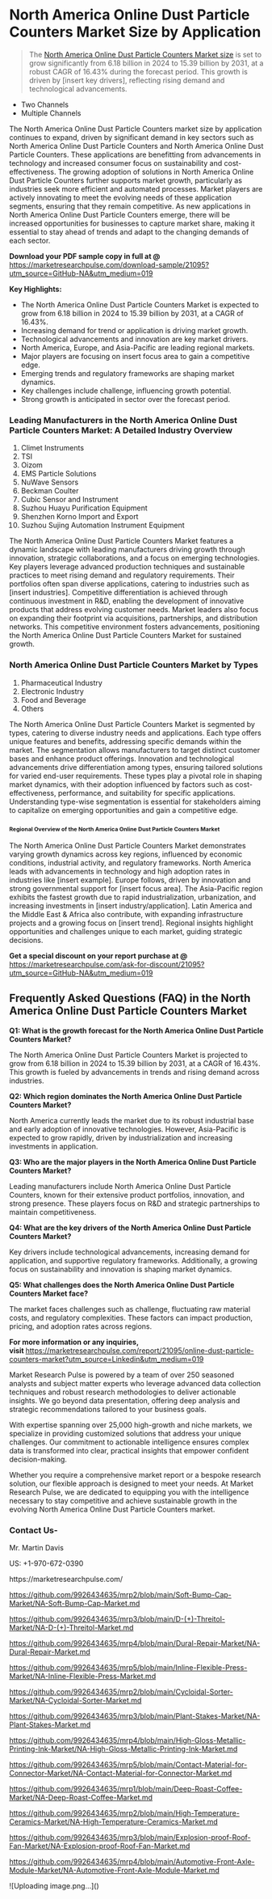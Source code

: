 <h1>North America Online Dust Particle Counters Market&nbsp;Size by Application</h1><blockquote><p>The <a href="https://marketresearchpulse.com/download-sample/21095?utm_source=GitHub-NA&amp;utm_medium=019">North America Online Dust Particle Counters Market size</a> is set to grow significantly from 6.18 billion in 2024 to 15.39 billion by 2031, at a robust CAGR of 16.43% during the forecast period. This growth is driven by [insert key drivers], reflecting rising demand and technological advancements.</p></blockquote><ul><li>Two Channels<li> Multiple Channels</li></ul><p>The North America Online Dust Particle Counters market size by application continues to expand, driven by significant demand in key sectors such as North America Online Dust Particle Counters and North America Online Dust Particle Counters. These applications are benefitting from advancements in technology and increased consumer focus on sustainability and cost-effectiveness. The growing adoption of solutions in North America Online Dust Particle Counters further supports market growth, particularly as industries seek more efficient and automated processes. Market players are actively innovating to meet the evolving needs of these application segments, ensuring that they remain competitive. As new applications in North America Online Dust Particle Counters emerge, there will be increased opportunities for businesses to capture market share, making it essential to stay ahead of trends and adapt to the changing demands of each sector.</p><p><strong>Download your PDF sample copy in full at @ </strong><a href="https://marketresearchpulse.com/download-sample/21095?utm_source=GitHub-NA&amp;utm_medium=019">https://marketresearchpulse.com/download-sample/21095?utm_source=GitHub-NA&amp;utm_medium=019</a></p><p><strong>Key Highlights: </strong></p><ul><li>The North America Online Dust Particle Counters Market is expected to grow from 6.18 billion in 2024 to 15.39 billion by 2031, at a CAGR of 16.43%.</li><li>Increasing demand for trend or application is driving market growth.</li><li>Technological advancements and innovation are key market drivers.</li><li>North America, Europe, and Asia-Pacific are leading regional markets.</li><li>Major players are focusing on insert focus area to gain a competitive edge.</li><li>Emerging trends and regulatory frameworks are shaping market dynamics.</li><li>Key challenges include challenge, influencing growth potential.</li><li>Strong growth is anticipated in sector over the forecast period.</li></ul><h3>Leading Manufacturers in the North America Online Dust Particle Counters Market: A Detailed Industry Overview</h3><ol><li>Climet Instruments</li><li>TSI</li><li>Oizom</li><li>EMS Particle Solutions</li><li>NuWave Sensors</li><li>Beckman Coulter</li><li>Cubic Sensor and Instrument</li><li>Suzhou Huayu Purification Equipment</li><li>Shenzhen Korno Import and Export</li><li>Suzhou Sujing Automation Instrument Equipment</li></ol><div class="flex max-w-full flex-col flex-grow"><div class="min-h-8 text-message flex w-full flex-col items-end gap-2 whitespace-normal break-words [.text-message+&amp;]:mt-5" dir="auto" data-message-author-role="assistant" data-message-id="fd8432e4-4910-450d-b182-61b7bfb0a01f" data-message-model-slug="gpt-4o"><div class="flex w-full flex-col gap-1 empty:hidden first:pt-[3px]"><div class="markdown prose w-full break-words dark:prose-invert light"><p>The North America Online Dust Particle Counters Market features a dynamic landscape with leading manufacturers driving growth through innovation, strategic collaborations, and a focus on emerging technologies. Key players leverage advanced production techniques and sustainable practices to meet rising demand and regulatory requirements. Their portfolios often span diverse applications, catering to industries such as [insert industries]. Competitive differentiation is achieved through continuous investment in R&amp;D, enabling the development of innovative products that address evolving customer needs. Market leaders also focus on expanding their footprint via acquisitions, partnerships, and distribution networks. This competitive environment fosters advancements, positioning the North America Online Dust Particle Counters Market for sustained growth.</p></div></div></div></div><h3>North America Online Dust Particle Counters Market by Types</h3><ol><li>Pharmaceutical Industry<li> Electronic Industry<li> Food and Beverage<li> Others</li></ol><div class="flex max-w-full flex-col flex-grow"><div class="min-h-8 text-message flex w-full flex-col items-end gap-2 whitespace-normal break-words [.text-message+&amp;]:mt-5" dir="auto" data-message-author-role="assistant" data-message-id="084470be-0bb7-4664-bddf-5156b4f41249" data-message-model-slug="gpt-4o-mini"><div class="flex w-full flex-col gap-1 empty:hidden first:pt-[3px]"><div class="markdown prose w-full break-words dark:prose-invert light"><p>The North America Online Dust Particle Counters Market is segmented by types, catering to diverse industry needs and applications. Each type offers unique features and benefits, addressing specific demands within the market. The segmentation allows manufacturers to target distinct customer bases and enhance product offerings. Innovation and technological advancements drive differentiation among types, ensuring tailored solutions for varied end-user requirements. These types play a pivotal role in shaping market dynamics, with their adoption influenced by factors such as cost-effectiveness, performance, and suitability for specific applications. Understanding type-wise segmentation is essential for stakeholders aiming to capitalize on emerging opportunities and gain a competitive edge.</p></div></div></div></div><h3><span style="font-size: 11px;">Regional Overview of the North America Online Dust Particle Counters Market</span></h3><div class="flex max-w-full flex-col flex-grow"><div class="min-h-8 text-message flex w-full flex-col items-end gap-2 whitespace-normal break-words [.text-message+&amp;]:mt-5" dir="auto" data-message-author-role="assistant" data-message-id="e9038762-ce64-4e30-91c9-9bd413514231" data-message-model-slug="gpt-4o-mini"><div class="flex w-full flex-col gap-1 empty:hidden first:pt-[3px]"><div class="markdown prose w-full break-words dark:prose-invert light"><p>The North America Online Dust Particle Counters Market demonstrates varying growth dynamics across key regions, influenced by economic conditions, industrial activity, and regulatory frameworks. North America leads with advancements in technology and high adoption rates in industries like [insert example]. Europe follows, driven by innovation and strong governmental support for [insert focus area]. The Asia-Pacific region exhibits the fastest growth due to rapid industrialization, urbanization, and increasing investments in [insert industry/application]. Latin America and the Middle East &amp; Africa also contribute, with expanding infrastructure projects and a growing focus on [insert trend]. Regional insights highlight opportunities and challenges unique to each market, guiding strategic decisions.</p></div></div></div></div><p><strong>Get a special discount on your report purchase at @ </strong><a href="https://marketresearchpulse.com/ask-for-discount/21095?utm_source=GitHub-NA&amp;utm_medium=019">https://marketresearchpulse.com/ask-for-discount/21095?utm_source=GitHub-NA&amp;utm_medium=019</a></p><h2>Frequently Asked Questions (FAQ) in the North America Online Dust Particle Counters Market</h2><p><strong>Q1: What is the growth forecast for the North America Online Dust Particle Counters Market?</strong></p><p>The North America Online Dust Particle Counters Market is projected to grow from 6.18 billion in 2024 to 15.39 billion by 2031, at a CAGR of 16.43%. This growth is fueled by advancements in trends and rising demand across industries.</p><p><strong>Q2: Which region dominates the North America Online Dust Particle Counters Market?</strong></p><p>North America currently leads the market due to its robust industrial base and early adoption of innovative technologies. However, Asia-Pacific is expected to grow rapidly, driven by industrialization and increasing investments in application.</p><p><strong>Q3: Who are the major players in the North America Online Dust Particle Counters Market?</strong></p><p>Leading manufacturers include North America Online Dust Particle Counters, known for their extensive product portfolios, innovation, and strong presence. These players focus on R&amp;D and strategic partnerships to maintain competitiveness.</p><p><strong>Q4: What are the key drivers of the North America Online Dust Particle Counters Market?</strong></p><p>Key drivers include technological advancements, increasing demand for application, and supportive regulatory frameworks. Additionally, a growing focus on sustainability and innovation is shaping market dynamics.</p><p><strong>Q5: What challenges does the North America Online Dust Particle Counters Market face?</strong></p><p>The market faces challenges such as challenge, fluctuating raw material costs, and regulatory complexities. These factors can impact production, pricing, and adoption rates across regions.</p><p><strong>For more information or any inquiries, visit&nbsp;</strong><a href="https://marketresearchpulse.com/report/21095/online-dust-particle-counters-market?utm_source=Linkedin&utm_medium=019">https://marketresearchpulse.com/report/21095/online-dust-particle-counters-market?utm_source=Linkedin&utm_medium=019</a></p><p>Market Research Pulse is powered by a team of over 250 seasoned analysts and subject matter experts who leverage advanced data collection techniques and robust research methodologies to deliver actionable insights. We go beyond data presentation, offering deep analysis and strategic recommendations tailored to your business goals.</p><p>With expertise spanning over 25,000 high-growth and niche markets, we specialize in providing customized solutions that address your unique challenges. Our commitment to actionable intelligence ensures complex data is transformed into clear, practical insights that empower confident decision-making.</p><p>Whether you require a comprehensive market report or a bespoke research solution, our flexible approach is designed to meet your needs. At Market Research Pulse, we are dedicated to equipping you with the intelligence necessary to stay competitive and achieve sustainable growth in the evolving North America Online Dust Particle Counters market.</p><h3><strong>Contact Us-</strong></h3><p>Mr. Martin Davis</p><p>US: +1-970-672-0390</p><p>https://marketresearchpulse.com/</p><p><a href="https://github.com/9926434635/mrp2/blob/main/Soft-Bump-Cap-Market/NA-Soft-Bump-Cap-Market.md">https://github.com/9926434635/mrp2/blob/main/Soft-Bump-Cap-Market/NA-Soft-Bump-Cap-Market.md</a></p><p><a href="https://github.com/9926434635/mrp3/blob/main/D-(+)-Threitol-Market/NA-D-(+)-Threitol-Market.md">https://github.com/9926434635/mrp3/blob/main/D-(+)-Threitol-Market/NA-D-(+)-Threitol-Market.md</a></p><p><a href="https://github.com/9926434635/mrp4/blob/main/Dural-Repair-Market/NA-Dural-Repair-Market.md">https://github.com/9926434635/mrp4/blob/main/Dural-Repair-Market/NA-Dural-Repair-Market.md</a></p><p><a href="https://github.com/9926434635/mrp5/blob/main/Inline-Flexible-Press-Market/NA-Inline-Flexible-Press-Market.md">https://github.com/9926434635/mrp5/blob/main/Inline-Flexible-Press-Market/NA-Inline-Flexible-Press-Market.md</a></p><p><a href="https://github.com/9926434635/mrp2/blob/main/Cycloidal-Sorter-Market/NA-Cycloidal-Sorter-Market.md">https://github.com/9926434635/mrp2/blob/main/Cycloidal-Sorter-Market/NA-Cycloidal-Sorter-Market.md</a></p><p><a href="https://github.com/9926434635/mrp3/blob/main/Plant-Stakes-Market/NA-Plant-Stakes-Market.md">https://github.com/9926434635/mrp3/blob/main/Plant-Stakes-Market/NA-Plant-Stakes-Market.md</a></p><p><a href="https://github.com/9926434635/mrp4/blob/main/High-Gloss-Metallic-Printing-Ink-Market/NA-High-Gloss-Metallic-Printing-Ink-Market.md">https://github.com/9926434635/mrp4/blob/main/High-Gloss-Metallic-Printing-Ink-Market/NA-High-Gloss-Metallic-Printing-Ink-Market.md</a></p><p><a href="https://github.com/9926434635/mrp5/blob/main/Contact-Material-for-Connector-Market/NA-Contact-Material-for-Connector-Market.md">https://github.com/9926434635/mrp5/blob/main/Contact-Material-for-Connector-Market/NA-Contact-Material-for-Connector-Market.md</a></p><p><a href="https://github.com/9926434635/mrp1/blob/main/Deep-Roast-Coffee-Market/NA-Deep-Roast-Coffee-Market.md">https://github.com/9926434635/mrp1/blob/main/Deep-Roast-Coffee-Market/NA-Deep-Roast-Coffee-Market.md</a></p><p><a href="https://github.com/9926434635/mrp2/blob/main/High-Temperature-Ceramics-Market/NA-High-Temperature-Ceramics-Market.md">https://github.com/9926434635/mrp2/blob/main/High-Temperature-Ceramics-Market/NA-High-Temperature-Ceramics-Market.md</a></p><p><a href="https://github.com/9926434635/mrp3/blob/main/Explosion-proof-Roof-Fan-Market/NA-Explosion-proof-Roof-Fan-Market.md">https://github.com/9926434635/mrp3/blob/main/Explosion-proof-Roof-Fan-Market/NA-Explosion-proof-Roof-Fan-Market.md</a></p><p><a href="https://github.com/9926434635/mrp4/blob/main/Automotive-Front-Axle-Module-Market/NA-Automotive-Front-Axle-Module-Market.md">https://github.com/9926434635/mrp4/blob/main/Automotive-Front-Axle-Module-Market/NA-Automotive-Front-Axle-Module-Market.md</a></p>
![Uploading image.png…]()
